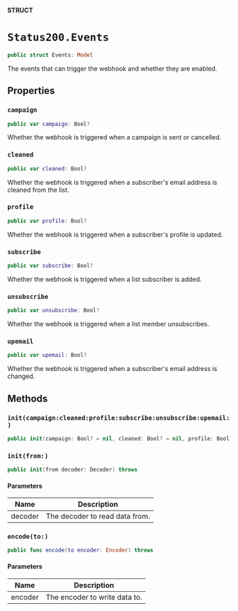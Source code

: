 **STRUCT**

# `Status200.Events`

```swift
public struct Events: Model
```

The events that can trigger the webhook and whether they are enabled.

## Properties
### `campaign`

```swift
public var campaign: Bool?
```

Whether the webhook is triggered when a campaign is sent or cancelled.

### `cleaned`

```swift
public var cleaned: Bool?
```

Whether the webhook is triggered when a subscriber's email address is cleaned from the list.

### `profile`

```swift
public var profile: Bool?
```

Whether the webhook is triggered when a subscriber's profile is updated.

### `subscribe`

```swift
public var subscribe: Bool?
```

Whether the webhook is triggered when a list subscriber is added.

### `unsubscribe`

```swift
public var unsubscribe: Bool?
```

Whether the webhook is triggered when a list member unsubscribes.

### `upemail`

```swift
public var upemail: Bool?
```

Whether the webhook is triggered when a subscriber's email address is changed.

## Methods
### `init(campaign:cleaned:profile:subscribe:unsubscribe:upemail:)`

```swift
public init(campaign: Bool? = nil, cleaned: Bool? = nil, profile: Bool? = nil, subscribe: Bool? = nil, unsubscribe: Bool? = nil, upemail: Bool? = nil)
```

### `init(from:)`

```swift
public init(from decoder: Decoder) throws
```

#### Parameters

| Name | Description |
| ---- | ----------- |
| decoder | The decoder to read data from. |

### `encode(to:)`

```swift
public func encode(to encoder: Encoder) throws
```

#### Parameters

| Name | Description |
| ---- | ----------- |
| encoder | The encoder to write data to. |